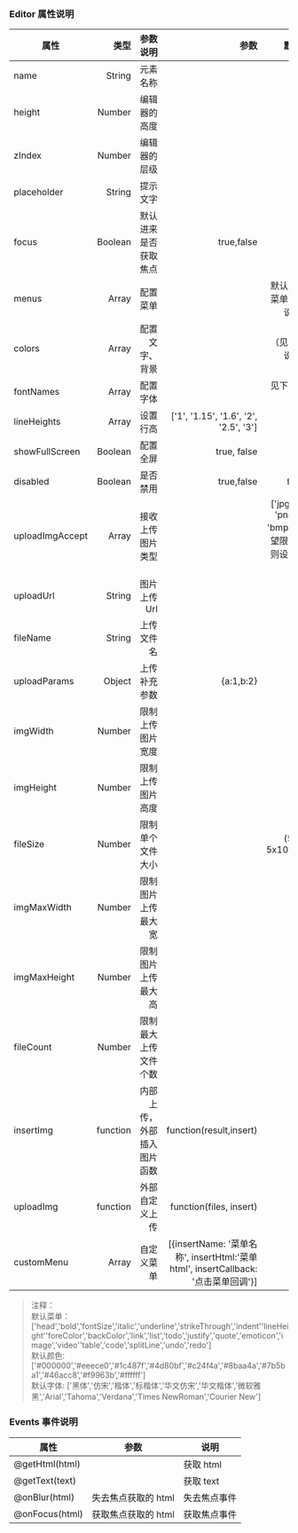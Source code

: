 ### Editor 属性说明

| 属性   |    类型 |    参数说明 |   参数  | 默认值  |
| -------- | -----:| -----: |-----: | :----: |
| name  |  String |  元素名称 |      |        |
| height   | Number |  编辑器的高度  |       |  300  |
| zIndex|  Number |  编辑器的层级  |       |  100  |
| placeholder   |  String | 提示文字 |     |    |
|  focus  |  Boolean  |  默认进来是否获取焦点  |  true,false  | true |
|  menus  | Array  |  配置菜单  |  |  默认显示所有菜单（见注释说明） |
|  colors | Array  |  配置文字、背景 | |（见下面注释说明） |
| fontNames | Array | 配置字体 |  |  见下面注释说明） |
| lineHeights| Array  | 设置行高  | ['1', '1.15', '1.6', '2', '2.5', '3'] |
| showFullScreen | Boolean | 配置全屏 | true, false |  true  |
| disabled |  Boolean  |  是否禁用 |true,false | false |
| uploadImgAccept|Array|接收上传图片类型|  | ['jpg', 'jpeg', 'png', 'gif', 'bmp'] (若不希望限制类型，则设置成空数组)|
| uploadUrl | String | 图片上传 Url |  |  |
| fileName | String | 上传文件名| | file |
|uploadParams| Object | 上传补充参数 | {a:1,b:2}|  |
| imgWidth | Number | 限制上传图片宽度 |  |  |
| imgHeight | Number | 限制上传图片高度 | | |
| fileSize | Number |限制单个文件大小 | |(5MB)  5x1024x1024 |
|imgMaxWidth | Number |限制图片上传最大宽 | | |
|imgMaxHeight | Number |限制图片上传最大高 | | |
|fileCount | Number|限制最大上传文件个数| | 20 |
|insertImg | function | 内部上传，外部插入图片函数 | function(result,insert) |  |
|uploadImg | function | 外部自定义上传 | function(files, insert) | |
|customMenu | Array | 自定义菜单 | [{insertName: '菜单名称', insertHtml:'菜单html', insertCallback: '点击菜单回调'}] | |

>注释：<br>
> 默认菜单：['head','bold','fontSize','italic','underline','strikeThrough','indent''lineHeight''foreColor','backColor','link','list','todo','justify','quote','emoticon','image','video''table','code','splitLine','undo','redo']<br/>
> 默认颜色: ['#000000','#eeece0','#1c487f','#4d80bf','#c24f4a','#8baa4a','#7b5ba1','#46acc8','#f9963b','#ffffff']<br/>
> 默认字体: ['黑体','仿宋','楷体','标楷体','华文仿宋','华文楷体','微软雅黑','Arial','Tahoma','Verdana','Times NewRoman','Courier New']




### Events 事件说明

| 属性     | 参数| 说明 | 
| ------- | -------- | -------- |
| @getHtml(html)|  | 获取 html |
| @getText(text) |  |获取 text |
| @onBlur(html)|失去焦点获取的 html | 失去焦点事件 | 
| @onFocus(html)|获取焦点获取的 html | 获取焦点事件 |
                                            
